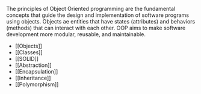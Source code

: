The principles of Object Oriented programming are the fundamental concepts that guide the design and implementation of software programs using objects. Objects ae entities that have states (attributes) and behaviors (methods) that can interact with each other. OOP aims to make software development more modular, reusable, and maintainable.

- [[Objects]]
- [[Classes]]
- [[SOLID]]
- [[Abstraction]]
- [[Encapsulation]]
- [[Inheritance]]
- [[Polymorphism]]
